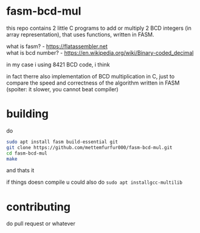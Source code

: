 # fasm-bcd-mul

this repo contains 2 little C programs to add or multiply 2 BCD integers (in array representation), that uses functions, written in FASM.

what is fasm? - https://flatassembler.net \
what is bcd number? - https://en.wikipedia.org/wiki/Binary-coded_decimal

in my case i using 8421 BCD code, i think

in fact therre also implementation of BCD multiplication in C, just to compare the speed and correctness of the algorithm written in FASM (spoiter: it slower, you cannot beat compiler)

# building

do
```bash
sudo apt install fasm build-essential git
git clone https://github.com/mettemfurfur000/fasm-bcd-mul.git
cd fasm-bcd-mul
make
```
and thats it

if things doesn compile u could also do `sudo apt installgcc-multilib`

# contributing

do pull request or whatever
